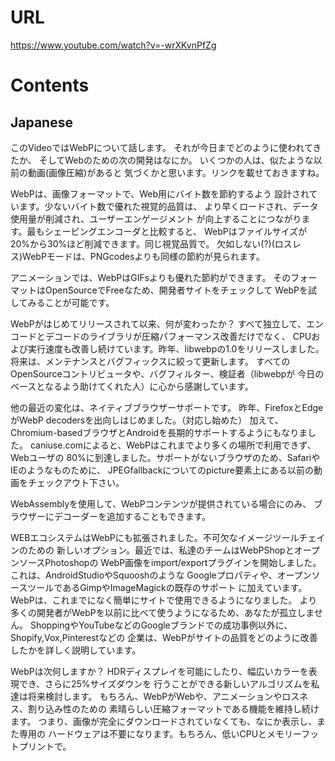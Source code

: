 # URL
https://www.youtube.com/watch?v=-wrXKvnPfZg

# Contents
## Japanese
このVideoではWebPについて話します。
それが今日までどのように使われてきたか、
そしてWebのための次の開発はなにか。
いくつかの人は、似たような以前の動画(画像圧縮)があると
気づくかと思います。リンクを載せておきますね。

WebPは、画像フォーマットで、Web用にバイト数を節約するよう
設計されています。少ないバイト数で優れた視覚的品質は、
より早くロードされ、データ使用量が削減され、ユーザーエンゲージメント
が向上することにつながります。最もシェーピングエンコーダと比較すると、
WebPはファイルサイズが20%から30%ほど削減できます。同じ視覚品質で。
欠如しない(?)(ロスレス)WebPモードは、PNGcodesよりも同様の節約が見られます。

アニメーションでは、WebPはGIFsよりも優れた節約ができます。
そのフォーマットはOpenSourceでFreeなため、開発者サイトをチェックして
WebPを試してみることが可能です。

WebPがはじめてリリースされて以来、何が変わったか？
すべて独立して、エンコードとデコードのライブラリが圧縮パフォーマンス改善だけでなく、
CPUおよび実行速度も改善し続けています。昨年、libwebpの1.0をリリースしました。
将来は、メンテナンスとバグフィックスに絞って更新します。
すべてのOpenSourceコントリビュータや、バグフィルター、検証者（libwebpが
今日のベースとなるよう助けてくれた人）に心から感謝しています。

他の最近の変化は、ネイティブブラウザーサポートです。
昨年、FirefoxとEdgeがWebP decodersを出向しはじめました。（対応し始めた）
加えて、Chromium-basedブラウザとAndroidを長期的サポートするようにもなりました。
caniuse.comによると、WebPはこれまでより多くの場所で利用できず、Webユーザの
80%に到達しました。サポートがないブラウザのため、SafariやIEのようなものために、
JPEGfallbackについてのpicture要素上にある以前の動画をチェックアウト下さい。

WebAssemblyを使用して、WebPコンテンツが提供されている場合にのみ、
ブラウザーにデコーダーを追加することもできます。

WEBエコシステムはWebPにも拡張されました。不可欠なイメージツールチェインのための
新しいオプション。最近では、私達のチームはWebPShopとオープンソースPhotoshopの
WebP画像をimport/exportプラグインを開始しました。これは、AndroidStudioやSquooshのような
Googleプロパティや、オープンソースツールであるGimpやImageMagickの既存のサポート
に加えています。WebPは、これまでになく簡単にサイトで使用できるようになりました。
より多くの開発者がWebPを以前に比べて使うようになるため、あなたが孤立しません。
ShoppingやYouTubeなどのGoogleブランドでの成功事例以外に、Shopify,Vox,Pinterestなどの
企業は、WebPがサイトの品質をどのように改善したかを詳しく説明しています。

WebPは次何しますか？
HDRディスプレイを可能にしたり、幅広いカラーを表現でき、さらに25%サイズダウンを
行うことができる新しいアルゴリズムを私達は将来検討します。
もちろん、WebPがWebや、アニメーションやロスネス、割り込み性のための
素晴らしい圧縮フォーマットである機能を維持し続けます。
つまり、画像が完全にダウンロードされていなくても、なにか表示し、また専用の
ハードウェアは不要になります。もちろん、低いCPUとメモリーフットプリントで。